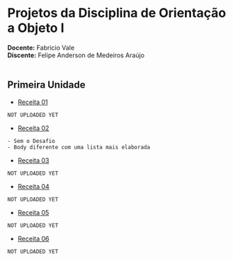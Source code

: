 # Projetos da Disciplina de **Orientação a Objeto I**

**Docente:**  Fabricio Vale<br>
**Discente:** Felipe Anderson de Medeiros Araújo<br><br>

## Primeira Unidade

* [Receita 01]()
```
NOT UPLOADED YET
```
* [Receita 02](https://zapp.run/edit/receita-02-zp1w06p7p1x0?file=lib/main.dart)<br>
```
- Sem o Desafio
- Body diferente com uma lista mais elaborada
```
* [Receita 03]()
```
NOT UPLOADED YET
```
* [Receita 04]()
```
NOT UPLOADED YET
```

* [Receita 05]()
```
NOT UPLOADED YET
```

* [Receita 06]()
```
NOT UPLOADED YET
```

